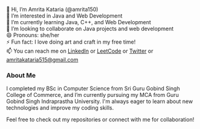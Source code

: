 👋 Hi, I’m Amrita Kataria (@amrita150)  
👀 I’m interested in Java and Web Development  
🌱 I’m currently learning Java, C++, and Web Development  
💞️ I’m looking to collaborate on Java projects and web development  
😄 Pronouns: she/her  
⚡ Fun fact: I love doing art and craft in my free time!  
📫 You can reach me on [LinkedIn](linkedin.com/in/amrita-kataria-614031200/) or [LeetCode](https://leetcode.com/u/amritakataria/)  or [Twitter](https://x.com/Amrita_515) or [amritakataria515@gmail.com](mailto:amritakataria515@gmail.com)

### About Me

I completed my BSc in Computer Science from Sri Guru Gobind Singh College of Commerce, and I’m currently pursuing my MCA from Guru Gobind Singh Indraprastha University. I'm always eager to learn about new technologies and improve my coding skills. 

Feel free to check out my repositories or connect with me for collaboration!

